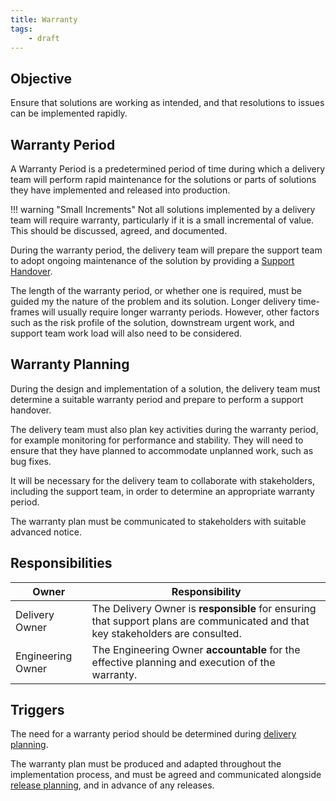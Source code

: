 ```yaml
---
title: Warranty
tags:
    - draft
---
```


## Objective

Ensure that solutions are working as intended, and that resolutions to issues can be implemented rapidly.

## Warranty Period

A Warranty Period is a predetermined period of time during which a delivery team will perform rapid maintenance for the solutions or parts of solutions they have implemented and released into production. 

!!! warning "Small Increments"
    Not all solutions implemented by a delivery team will require warranty, particularly if it is a small incremental of value. This should be discussed, agreed, and documented.

During the warranty period, the delivery team will prepare the support team to adopt ongoing maintenance of the solution by providing a [Support Handover](Support-Handover.md).

The length of the warranty period, or whether one is required, must be guided my the nature of the problem and its solution. Longer delivery time-frames will usually require longer warranty periods. However, other factors such as the risk profile of the solution, downstream urgent work, and support team work load will also need to be considered.

## Warranty Planning

During the design and implementation of a solution, the delivery team must determine a suitable warranty period and prepare to perform a support handover. 

The delivery team must also plan key activities during the warranty period, for example monitoring for performance and stability. They will need to ensure that they have planned to accommodate unplanned work, such as bug fixes.

It will be necessary for the delivery team to collaborate with stakeholders, including the support team, in order to determine an appropriate warranty period. 

The warranty plan must be communicated to stakeholders with suitable advanced notice.

## Responsibilities

| Owner                 | Responsibility |
|---|---|
| Delivery Owner        | The Delivery Owner is **responsible** for ensuring that support plans are communicated and that key stakeholders are consulted.  |
| Engineering Owner     | The Engineering Owner  **accountable** for the effective planning and execution of the warranty.   |


## Triggers

The need for a warranty period should be determined during [delivery planning](Delivery-Planning.md).

The warranty plan must be produced and adapted throughout the implementation process, and must be agreed and communicated alongside [release planning](../Problem-Governance/Release-Planning.md), and in advance of any releases.